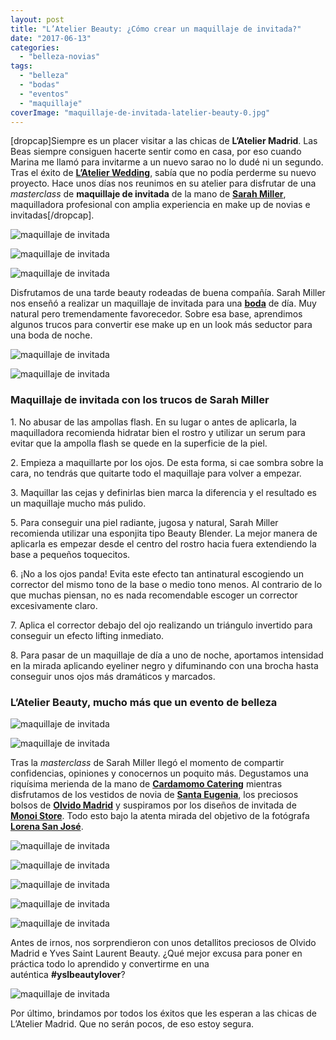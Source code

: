 ```yaml
---
layout: post
title: "L’Atelier Beauty: ¿Cómo crear un maquillaje de invitada?"
date: "2017-06-13"
categories: 
  - "belleza-novias"
tags: 
  - "belleza"
  - "bodas"
  - "eventos"
  - "maquillaje"
coverImage: "maquillaje-de-invitada-latelier-beauty-0.jpg"
---
```


\[dropcap\]Siempre es un placer visitar a las chicas de **L’Atelier Madrid**. Las Beas siempre consiguen hacerte sentir como en casa, por eso cuando Marina me llamó para invitarme a un nuevo sarao no lo dudé ni un segundo. Tras el éxito de [**L’Atelier Wedding**](https://petitpleasures.com/evento-de-bodas-en-madrid-latelierwedding/), sabía que no podía perderme su nuevo proyecto. Hace unos días nos reunimos en su atelier para disfrutar de una _masterclass_ de **maquillaje de invitada** de la mano de [**Sarah Miller**](http://www.sarahmillermakeup.com/), maquilladora profesional con amplia experiencia en make up de novias e invitadas\[/dropcap\].

![maquillaje de invitada](/images/maquillaje-de-invitada-latelier-beauty-2.jpg)

![maquillaje de invitada](/images/maquillaje-de-invitada-latelier-beauty-1.jpg)

![maquillaje de invitada](/images/maquillaje-de-invitada-latelier-beauty-3.jpg)

Disfrutamos de una tarde beauty rodeadas de buena compañía. Sarah Miller nos enseñó a realizar un maquillaje de invitada para una [**boda**](https://petitpleasures.com/bodas-que-inspiran/) de día. Muy natural pero tremendamente favorecedor. Sobre esa base, aprendimos algunos trucos para convertir ese make up en un look más seductor para una boda de noche.

![maquillaje de invitada](/images/maquillaje-de-invitada-latelier-beauty-4.jpg)

![maquillaje de invitada](/images/maquillaje-de-invitada-latelier-beauty-5.jpg)

### Maquillaje de invitada con los trucos de Sarah Miller

1\. No abusar de las ampollas flash. En su lugar o antes de aplicarla, la maquilladora recomienda hidratar bien el rostro y utilizar un serum para evitar que la ampolla flash se quede en la superficie de la piel.

2\. Empieza a maquillarte por los ojos. De esta forma, si cae sombra sobre la cara, no tendrás que quitarte todo el maquillaje para volver a empezar.

3\. Maquillar las cejas y definirlas bien marca la diferencia y el resultado es un maquillaje mucho más pulido.

5\. Para conseguir una piel radiante, jugosa y natural, Sarah Miller recomienda utilizar una esponjita tipo Beauty Blender. La mejor manera de aplicarla es empezar desde el centro del rostro hacia fuera extendiendo la base a pequeños toquecitos.

6\. ¡No a los ojos panda! Evita este efecto tan antinatural escogiendo un corrector del mismo tono de la base o medio tono menos. Al contrario de lo que muchas piensan, no es nada recomendable escoger un corrector excesivamente claro.

7\. Aplica el corrector debajo del ojo realizando un triángulo invertido para conseguir un efecto lifting inmediato.

8\. Para pasar de un maquillaje de día a uno de noche, aportamos intensidad en la mirada aplicando eyeliner negro y difuminando con una brocha hasta conseguir unos ojos más dramáticos y marcados.

### L’Atelier Beauty, mucho más que un evento de belleza

![maquillaje de invitada](/images/maquillaje-de-invitada-latelier-beauty-7.jpg)

![maquillaje de invitada](/images/maquillaje-de-invitada-latelier-beauty-6.jpg)

Tras la _masterclass_ de Sarah Miller llegó el momento de compartir confidencias, opiniones y conocernos un poquito más. Degustamos una riquísima merienda de la mano de [**Cardamomo Catering**](http://cardamomocatering.es/) mientras disfrutamos de los vestidos de novia de [**Santa Eugenia**](https://www.staeugenia.es/), los preciosos bolsos de [**Olvido Madrid**](http://olvidomadrid.es/) y suspiramos por los diseños de invitada de [**Monoi Store**](http://monoistore.com/). Todo esto bajo la atenta mirada del objetivo de la fotógrafa [**Lorena San José**](http://www.lorenasanjose.com/).

![maquillaje de invitada](/images/maquillaje-de-invitada-latelier-beauty-8.jpg)

![maquillaje de invitada](/images/maquillaje-de-invitada-latelier-beauty-13.jpg)

![maquillaje de invitada](/images/maquillaje-de-invitada-latelier-beauty-9.jpg)

![maquillaje de invitada](/images/maquillaje-de-invitada-latelier-beauty-10.jpg)

![maquillaje de invitada](/images/maquillaje-de-invitada-latelier-beauty-11.jpg)

Antes de irnos, nos sorprendieron con unos detallitos preciosos de Olvido Madrid e Yves Saint Laurent Beauty. ¿Qué mejor excusa para poner en práctica todo lo aprendido y convertirme en una auténtica **#yslbeautylover**?

![maquillaje de invitada](/images/maquillaje-de-invitada-latelier-beauty-12.jpg)

Por último, brindamos por todos los éxitos que les esperan a las chicas de L’Atelier Madrid. Que no serán pocos, de eso estoy segura.
